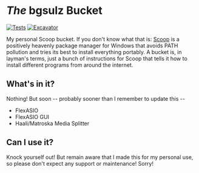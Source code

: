 # _The_ bgsulz Bucket

[![Tests](https://github.com/bgsulz/bgsulz-Bucket/actions/workflows/ci.yml/badge.svg)](https://github.com/bgsulz/bgsulz-Bucket/actions/workflows/ci.yml) [![Excavator](https://github.com/bgsulz/bgsulz-Bucket/actions/workflows/excavator.yml/badge.svg)](https://github.com/bgsulz/bgsulz-Bucket/actions/workflows/excavator.yml)

My personal Scoop bucket. If you don't know what that is: [Scoop](https://scoop.sh) is a positively heavenly package manager for Windows that avoids PATH pollution and tries its best to install everything portably. A bucket is, in layman's terms, just a bunch of instructions for Scoop that tells it how to install different programs from around the internet.

## What's in it?

Nothing! But soon -- probably sooner than I remember to update this --
- FlexASIO
- FlexASIO GUI
- Haali/Matroska Media Splitter

## Can I use it?

Knock yourself out! But remain aware that I made this for my personal use, so please don't expect any support or maintenance! Sorry!
